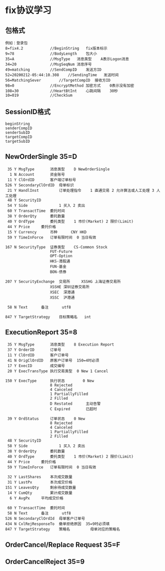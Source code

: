 # fix协议学习

## 包格式

	例如：登录包
	8=fix4.2 			//BeginString 	fix版本标示
	9=78	 			//BodyLength	包大小
	35=A	 			//MsgType	消息类型	A表示Logon消息
	34=20	 			//MsgSeqNum	消息序号
	49=matching			//SendCompID	发送方ID
	52=20200212-05:44:10.308	//SendingTime	发送时间
	56=MatchingSever		//TargetCompID	接收方ID
	98=0				//EncryptMethod	加密方式	0表示没有加密
	108=30				//HeartBtInt	心跳间隔	30秒
	10=019				//CheckSum

## SessionID格式

	beginString
	senderCompID
	senderSubID
	targetCompID
	targetSubID

## NewOrderSingle 35=D

	 35 Y MsgType 		消息类型	D NewOrderSingle
	  1 N Account 		资金账号
	 11 Y ClOrdID		客户端订单标号
	526 Y SecondaryClOrdID	母单标识
	 21 Y HandlInst         订单处理指令    1 直通交易 2 允许算法或人工处理 3 人工处理
	 48 Y SecurityID
	 54 Y Side				1 买入 2 卖出
	 60 Y TransactTime	委托时间
	 38 Y OrderQty		委托数量
	 40 Y OrdType		委托类型	1 市价(Market) 2 限价(Limit)
	 44 Y Price		委托价格
	 15 Y Currency		币种		CNY HKD
	 59 Y TimeInForce	订单有限时间	0 当日有效

	167 N SecurityType 	证券类型	CS-Common Stock
						FUT-Future
						OPT-Option
						HKS-港股通
						FUN-基金
						BON-债券

	207 Y SecurityExchange 	交易所		XSSHG 上海证券交易所
						XSSHE 深圳证券交易所
						XSEC  深港通	
						XSSC  沪港通

	 58 N Text		备注		utf8

	847 Y TargetStrategy	目标策略名	int

## ExecutionReport 35=8

	 35 Y MsgType 		消息类型	8 Execution Report
	 37 Y OrderID		订单号
	 11 Y ClOrdID		客户订单号
	 41 N OrigClOrdID	原客户订单号	150=4时必须
	 17 Y ExecID		成交编号
	 20 Y ExecTransType	执行交易类型	0 New 1 Cancel

	150 Y ExecType		执行状态        0 New
						8 Rejected
						4 Canceled
						1 PartiallyFilled
						2 Filled
						D Restated 		主动告警
						C Expired  		已超时

	 39 Y OrdStatus		订单状态	0 New
	 					8 Rejected
						4 Canceled
						1 PartiallyFilled
						2 Filled
	 48 Y SecurityID
	 58 Y Side				1 买入 2 卖出
	 38 Y OrderQty		委托数量
	 40 Y OrdType		委托类型	1 市价(Market) 2 限价(Limit)
	 44 Y Price		委托价格
	 59 Y TimeInForce	订单有限时间	0 当日有效

	 32 Y LastShares	本次成交数量
	 31 Y LastPx		本次成交价格
	151 Y LeavesQty		剩余待成交数量
	 14 Y CumQty		累计成交数量
	  6 Y AvgPx		平均成交价格

	 60 Y TransactTime	委托时间
	 58 N Text		备注		utf8
	526 N SecondaryClOrdId  母单客户订单号
	434 N CxlRejResponseTo	撤单拒绝原因	35=9时必须填
	847 Y TargetStrategy    策略名 		母单对应的策略名

## OrderCancel/Replace Request 35=F

## OrderCancelReject 35=9 




